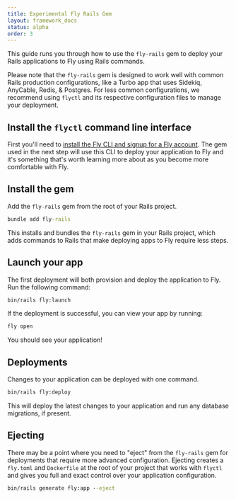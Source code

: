 ```yaml
---
title: Experimental Fly Rails Gem
layout: framework_docs
status: alpha
order: 3
---
```


This guide runs you through how to use the `fly-rails` gem to deploy your Rails applications to Fly using Rails commands.

Please note that the `fly-rails` gem is designed to work well with common Rails production configurations, like a Turbo app that uses Sidekiq, AnyCable, Redis, & Postgres. For less common configurations, we recommend using `flyctl` and its respective configuration files to manage your deployment.

## Install the `flyctl` command line interface

First you'll need to [install the Fly CLI and signup for a Fly account](/docs/hands-on/install-flyctl/). The gem used in the next step will use this CLI to deploy your application to Fly and it's something that's worth learning more about as you become more comfortable with Fly.

## Install the gem

Add the `fly-rails` gem from the root of your Rails project.

```cmd
bundle add fly-rails
```

This installs and bundles the `fly-rails` gem in your Rails project, which adds commands to Rails that make deploying apps to Fly require less steps.

## Launch your app

The first deployment will both provision and deploy the application to Fly. Run the following command:

```cmd
bin/rails fly:launch
```

If the deployment is successful, you can view your app by running:

```cmd
fly open
```

You should see your application!

## Deployments

Changes to your application can be deployed with one command.

```cmd
bin/rails fly:deploy
```

This will deploy the latest changes to your application and run any database migrations, if present.

## Ejecting

There may be a point where you need to "eject" from the `fly-rails` gem for deployments that require more advanced configuration. Ejecting creates a `fly.toml` and `Dockerfile` at the root of your project that works with `flyctl` and gives you full and exact control over your application configuration.

```cmd
bin/rails generate fly:app --eject
```
